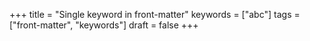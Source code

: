 +++
title = "Single keyword in front-matter"
keywords = ["abc"]
tags = ["front-matter", "keywords"]
draft = false
+++
